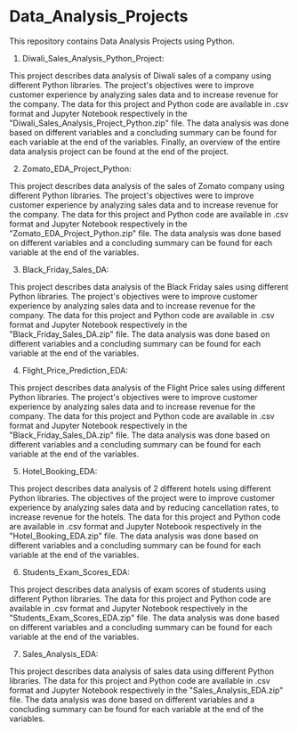 # Data_Analysis_Projects

This repository contains Data Analysis Projects using Python.

1) Diwali_Sales_Analysis_Python_Project: 

This project describes data analysis of Diwali sales of a company using different Python libraries. 
The project's objectives were to improve customer experience by analyzing sales data and to increase revenue for the company. The data for this project and Python code are available in .csv format and Jupyter Notebook respectively in the "Diwali_Sales_Analysis_Project_Python.zip" file. The data analysis was done based on different variables and a concluding summary can be found for each variable at the end of the variables. Finally, an overview of the entire data analysis project can be found at the end of the project.

2) Zomato_EDA_Project_Python: 

This project describes data analysis of the sales of Zomato company using different Python libraries. 
The project's objectives were to improve customer experience by analyzing sales data and to increase revenue for the company. 
The data for this project and Python code are available in .csv format and Jupyter Notebook respectively in the "Zomato_EDA_Project_Python.zip" file. 
The data analysis was done based on different variables and a concluding summary can be found for each variable at the end of the variables. 

3) Black_Friday_Sales_DA: 

This project describes data analysis of the Black Friday sales using different Python libraries. 
The project's objectives were to improve customer experience by analyzing sales data and to increase revenue for the company. 
The data for this project and Python code are available in .csv format and Jupyter Notebook respectively in the "Black_Friday_Sales_DA.zip" file. 
The data analysis was done based on different variables and a concluding summary can be found for each variable at the end of the variables. 

4) Flight_Price_Prediction_EDA: 

This project describes data analysis of the Flight Price sales using different Python libraries. 
The project's objectives were to improve customer experience by analyzing sales data and to increase revenue for the company. 
The data for this project and Python code are available in .csv format and Jupyter Notebook respectively in the "Black_Friday_Sales_DA.zip" file. 
The data analysis was done based on different variables and a concluding summary can be found for each variable at the end of the variables. 

5) Hotel_Booking_EDA: 

This project describes data analysis of 2 different hotels using different Python libraries. 
The objectives of the project were to improve customer experience by analyzing sales data and by reducing cancellation rates, to increase revenue for the hotels. 
The data for this project and Python code are available in .csv format and Jupyter Notebook respectively in the "Hotel_Booking_EDA.zip" file. 
The data analysis was done based on different variables and a concluding summary can be found for each variable at the end of the variables. 

6) Students_Exam_Scores_EDA: 

This project describes data analysis of exam scores of students using different Python libraries. 
The data for this project and Python code are available in .csv format and Jupyter Notebook respectively in the "Students_Exam_Scores_EDA.zip" file. 
The data analysis was done based on different variables and a concluding summary can be found for each variable at the end of the variables. 

7) Sales_Analysis_EDA: 

This project describes data analysis of sales data using different Python libraries. 
The data for this project and Python code are available in .csv format and Jupyter Notebook respectively in the "Sales_Analysis_EDA.zip" file. 
The data analysis was done based on different variables and a concluding summary can be found for each variable at the end of the variables. 

